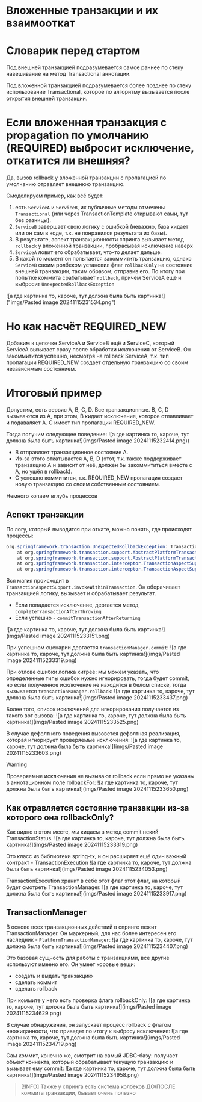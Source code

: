 # Вложенные транзакции и их взаимооткат

# Словарик перед стартом

Под внешней транзакцией подразумевается самое раннее по стеку навешивание на метод Transactional аннотации.

Под вложенной транзакцией подразумевается более позднее по стеку использование Transactional, которое по алгоритму вызывается после открытия внешней транзакции.
# Если вложенная транзакция с propagation по умолчанию (REQUIRED) выбросит исключение, откатится ли внешняя?

Да, вызов rollback у вложенной транзакции с пропагацией по умолчанию отравляет внешнюю транзакцию.

Смоделируем пример, как всё будет:
1. есть `ServiceA` и `ServiceB`, их публичные методы отмечены `Transactional` (или через TransactionTemplate открывают сами, тут без разницы).
2. `ServiceB` завершает свою логику с ошибкой (неважно, база кидает или он сам в коде, т.к. не понравился результата из базы).
3. В результате, аспект транзакционности спринга вызывает метод `rollback` у вложенной транзакции, пробрасывая исключение наверх
4. `ServiceA` ловит его обрабатывает, что-то делает дальше.
5. В какой то момент он попытается закоммитить транзакцию, однако `ServiceB` своим ролбеком установил флаг `rollbackOnly` на состояние внешней транзакции, таким образом, отправив его. По итогу при попытке коммита срабатывает `rollback`, причём ServiceA ещё и выбросит `UnexpectedRollbackException`

![а где картинка то, кароче, тут должна была быть картинка!]("imgs/Pasted image 20241115231534.png")
# Но как насчёт REQUIRED_NEW
Добавим к цепочке ServiceA и ServiceB ещё и ServiceC, который ServiceA вызывает сразу после обработки исключения от ServiceB. Он закоммитится успешно, несмотря на rollback ServiceA, т.к. тип пропагации REQUIRED_NEW создает отдельную транзакцию со своим независимым состоянием.
# Итоговый пример

Допустим, есть сервис A, B, C, D. Все транзакционные. B, C, D вызываются из A, при этом, B кидает исключение, которое отлавливает и подаваляет А. C имеет тип пропагации REQUIRED_NEW.

Тогда получим следующее поведение:
![а где картинка то, кароче, тут должна была быть картинка!](imgs/Pasted image 20241115232414.png))
- B отправляет транзакционное состояние А.
- Из-за этого откатывается A, B, D (этот, т.к. также поддерживает транзакцию A и зависит от неё, должен бы закоммититься вместе с A, но ушёл в rollback).
- C успешно коммитится, т.к. REQUIRED_NEW пропагация создает новую транзакцию со своим собственным состоянием.

Немного копаем вглубь процессов

## Аспект транзакции

По логу, который выводится при откате, можно понять, где происходят процессы:
```java
org.springframework.transaction.UnexpectedRollbackException: Transaction rolled back because it has been marked as rollback-only
	at org.springframework.transaction.support.AbstractPlatformTransactionManager.processRollback(AbstractPlatformTransactionManager.java:938) ~[spring-tx-6.1.14.jar:6.1.14]
	at org.springframework.transaction.support.AbstractPlatformTransactionManager.commit(AbstractPlatformTransactionManager.java:754) ~[spring-tx-6.1.14.jar:6.1.14]
	at org.springframework.transaction.interceptor.TransactionAspectSupport.commitTransactionAfterReturning(TransactionAspectSupport.java:663) ~[spring-tx-6.1.14.jar:6.1.14]
	at org.springframework.transaction.interceptor.TransactionAspectSupport.invokeWithinTransaction(TransactionAspectSupport.java:413) ~[spring-tx-6.1.14.jar:6.1.14]
```

Вся магия происходит в `TransactionAspectSupport.invokeWithinTransaction`. Он оборачивает транзакцией логику, вызывает и обрабатывает результат.
- Если попадается исключение, дергается метод `completeTransactionAfterThrowing`
- Если успешно - `commitTransactionAfterReturning`

![а где картинка то, кароче, тут должна была быть картинка!](imgs/Pasted image 20241115233151.png)

При успешном сценарии дергается `transactionManager.commit`:
![а где картинка то, кароче, тут должна была быть картинка!](imgs/Pasted image 20241115233319.png)

При отлове ошибки логика хитрее: мы можем указать, что определенные типы ошибок нужно игнорировать, тогда будет commit, но если полученное исключение не находится в белом списке, тогда вызывается `transactionManager.rollback`:
![а где картинка то, кароче, тут должна была быть картинка!](imgs/Pasted image 20241115233437.png)

Более того, список исключений для игнорирования получается из такого вот вызова:
![а где картинка то, кароче, тут должна была быть картинка!](imgs/Pasted image 20241115233525.png)

В случае дефолтного поведения вызовется дефолтная реализация, которая игнорирует проверяемые исключения:
![а где картинка то, кароче, тут должна была быть картинка!](imgs/Pasted image 20241115233603.png)

>[!WARNING]
>Проверяемые исключения не вызывают rollback если прямо не указаны в аннотационном поле rollbackFor:
>![а где картинка то, кароче, тут должна была быть картинка!](imgs/Pasted image 20241115233650.png)

## Как отравляется состояние транзакции из-за которого она rollbackOnly?

Как видно в этом месте, мы кидаем в метод commit некий TransactionStatus.
![а где картинка то, кароче, тут должна была быть картинка!](imgs/Pasted image 20241115233319.png)

Это класс из библиотеки spring-tx, и он расширяет ещё один важный контракт - TransactionExecution
![а где картинка то, кароче, тут должна была быть картинка!](imgs/Pasted image 20241115234053.png)

TransactionExecution хранит в себе этот флаг этот флаг, на который будет смотреть TransactionManager.
![а где картинка то, кароче, тут должна была быть картинка!](imgs/Pasted image 20241115233917.png)

## TransactionManager

В основе всех транзакционных действий в спринге лежит TransactionManager.
Он маркерный, для нас более интересен его наследник - `PlatformTransactionManager`:
![а где картинка то, кароче, тут должна была быть картинка!](imgs/Pasted image 20241115234407.png)

Это базовая сущность для работы с транзакциями, все другие используют имеено его. Он умеет коровые вещи:
- создать и выдать транзакцию
- сделать коммит
- сделать rollback

При коммите у него есть проверка флага rollbackOnly:
![а где картинка то, кароче, тут должна была быть картинка!](imgs/Pasted image 20241115234629.png)

В случае обнаружения, он запускает процесс rollback с флагом неожиданности, что приведет по итогу к выбросу исключения:
![а где картинка то, кароче, тут должна была быть картинка!](imgs/Pasted image 20241115234719.png)

Сам коммит, конечно же, смотрит на самый JDBC-базу: получает объект коннекта, который обрабатывает текущую транзакцию и вызывает ему commit:
![а где картинка то, кароче, тут должна была быть картинка!](imgs/Pasted image 20241115234958.png)

>[!INFO]
>Также у спринга есть система колбеков ДО/ПОСЛЕ коммита транзакции, бывает очень полезно
